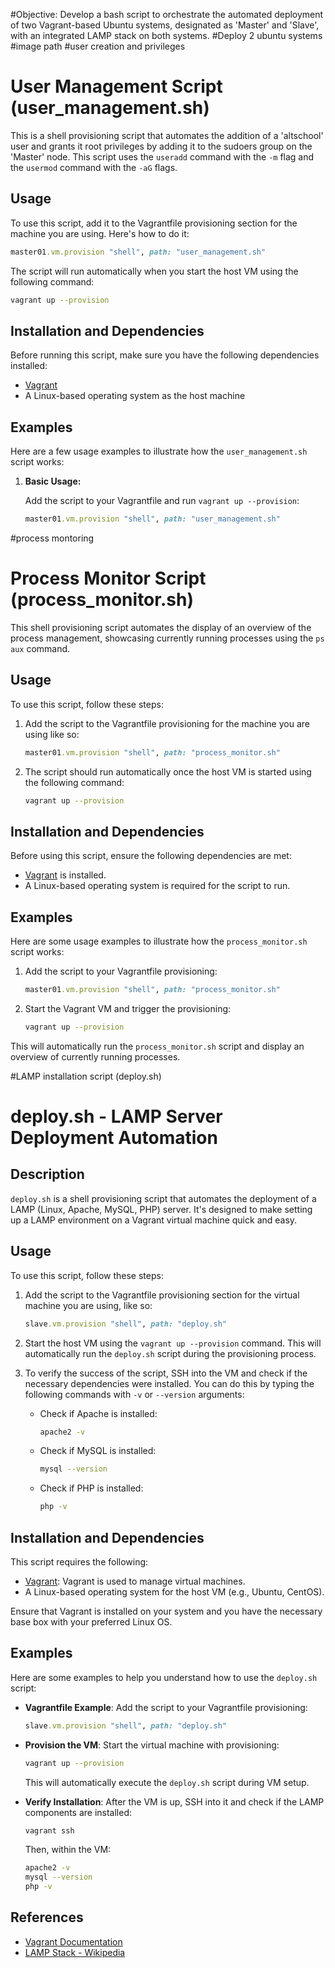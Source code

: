 #Objective: Develop a bash script to orchestrate the automated deployment of two Vagrant-based Ubuntu systems, designated as 'Master' and 'Slave', with an integrated LAMP stack on both systems.
#Deploy 2 ubuntu systems
#image path
#user creation and privileges
# User Management Script (user_management.sh)

This is a shell provisioning script that automates the addition of a 'altschool' user and grants it root privileges by adding it to the sudoers group on the 'Master' node. This script uses the `useradd` command with the `-m` flag and the `usermod` command with the `-aG` flags.

## Usage

To use this script, add it to the Vagrantfile provisioning section for the machine you are using. Here's how to do it:

```ruby
master01.vm.provision "shell", path: "user_management.sh"
```

The script will run automatically when you start the host VM using the following command:

```bash
vagrant up --provision
```

## Installation and Dependencies

Before running this script, make sure you have the following dependencies installed:

- [Vagrant](https://www.vagrantup.com/)
- A Linux-based operating system as the host machine

## Examples

Here are a few usage examples to illustrate how the `user_management.sh` script works:

1. **Basic Usage:**

   Add the script to your Vagrantfile and run `vagrant up --provision`:

   ```ruby
   master01.vm.provision "shell", path: "user_management.sh"
   ```



#process montoring
# Process Monitor Script (process_monitor.sh)

This shell provisioning script automates the display of an overview of the process management, showcasing currently running processes using the `ps aux` command.

## Usage

To use this script, follow these steps:

1. Add the script to the Vagrantfile provisioning for the machine you are using like so:

   ```ruby
   master01.vm.provision "shell", path: "process_monitor.sh"
   ```

2. The script should run automatically once the host VM is started using the following command:

   ```bash
   vagrant up --provision
   ```

## Installation and Dependencies

Before using this script, ensure the following dependencies are met:

- [Vagrant](https://www.vagrantup.com/) is installed.
- A Linux-based operating system is required for the script to run.

## Examples

Here are some usage examples to illustrate how the `process_monitor.sh` script works:

1. Add the script to your Vagrantfile provisioning:

   ```ruby
   master01.vm.provision "shell", path: "process_monitor.sh"
   ```

2. Start the Vagrant VM and trigger the provisioning:

   ```bash
   vagrant up --provision
   ```

This will automatically run the `process_monitor.sh` script and display an overview of currently running processes.



#LAMP installation script (deploy.sh)

# deploy.sh - LAMP Server Deployment Automation

## Description

`deploy.sh` is a shell provisioning script that automates the deployment of a LAMP (Linux, Apache, MySQL, PHP) server. It's designed to make setting up a LAMP environment on a Vagrant virtual machine quick and easy.

## Usage

To use this script, follow these steps:

1. Add the script to the Vagrantfile provisioning section for the virtual machine you are using, like so:

   ```ruby
   slave.vm.provision "shell", path: "deploy.sh"
   ```

2. Start the host VM using the `vagrant up --provision` command. This will automatically run the `deploy.sh` script during the provisioning process.

3. To verify the success of the script, SSH into the VM and check if the necessary dependencies were installed. You can do this by typing the following commands with `-v` or `--version` arguments:

   - Check if Apache is installed:
     ```bash
     apache2 -v
     ```

   - Check if MySQL is installed:
     ```bash
     mysql --version
     ```

   - Check if PHP is installed:
     ```bash
     php -v
     ```

## Installation and Dependencies

This script requires the following:

- [Vagrant](https://www.vagrantup.com/): Vagrant is used to manage virtual machines.
- A Linux-based operating system for the host VM (e.g., Ubuntu, CentOS).

Ensure that Vagrant is installed on your system and you have the necessary base box with your preferred Linux OS.

## Examples

Here are some examples to help you understand how to use the `deploy.sh` script:

- **Vagrantfile Example**: Add the script to your Vagrantfile provisioning:

   ```ruby
   slave.vm.provision "shell", path: "deploy.sh"
   ```

- **Provision the VM**: Start the virtual machine with provisioning:

   ```bash
   vagrant up --provision
   ```

   This will automatically execute the `deploy.sh` script during VM setup.

- **Verify Installation**: After the VM is up, SSH into it and check if the LAMP components are installed:

   ```bash
   vagrant ssh
   ```

   Then, within the VM:

   ```bash
   apache2 -v
   mysql --version
   php -v
   ```





## References

- [Vagrant Documentation](https://www.vagrantup.com/docs)
- [LAMP Stack - Wikipedia](https://en.wikipedia.org/wiki/LAMP_(software_bundle))




